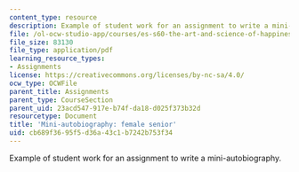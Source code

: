 ```yaml
---
content_type: resource
description: Example of student work for an assignment to write a mini-autobiography.
file: /ol-ocw-studio-app/courses/es-s60-the-art-and-science-of-happiness-spring-2013/cb689f3695f5d36a43c1b7242b753f34_MITES_S10S13_FemaleBio.pdf
file_size: 83130
file_type: application/pdf
learning_resource_types:
- Assignments
license: https://creativecommons.org/licenses/by-nc-sa/4.0/
ocw_type: OCWFile
parent_title: Assignments
parent_type: CourseSection
parent_uid: 23acd547-917e-b74f-da18-d025f373b32d
resourcetype: Document
title: 'Mini-autobiography: female senior'
uid: cb689f36-95f5-d36a-43c1-b7242b753f34
---
```

Example of student work for an assignment to write a mini-autobiography.